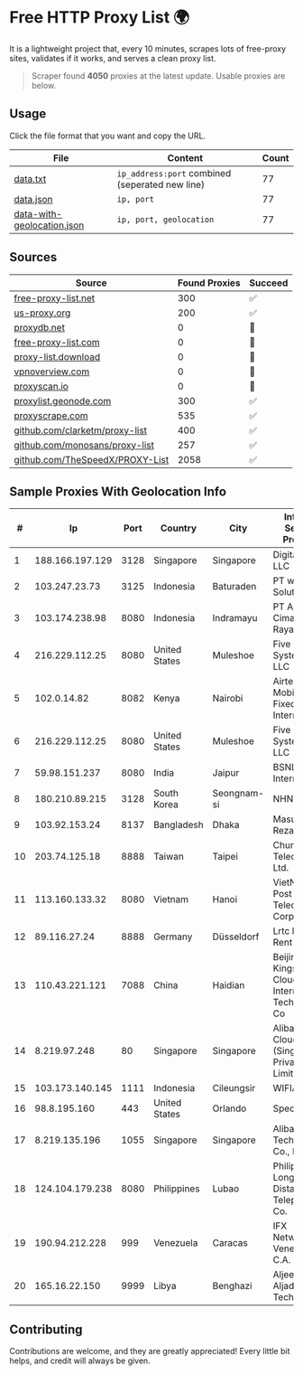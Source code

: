 
# Free HTTP Proxy List 🌍

It is a lightweight project that, every 10 minutes, scrapes lots of free-proxy sites, validates if it works, and serves a clean proxy list.


> Scraper found **4050** proxies at the latest update. Usable proxies are below.

## Usage

Click the file format that you want and copy the URL.


|File|Content|Count|
|----|-------|-----|
|[data.txt](https://raw.githubusercontent.com/themiralay/Proxy-List-World/master/data.txt)|`ip_address:port` combined (seperated new line)|77|
|[data.json](https://raw.githubusercontent.com/themiralay/Proxy-List-World/master/data.json)|`ip, port`|77|
|[data-with-geolocation.json](https://raw.githubusercontent.com/themiralay/Proxy-List-World/master/data-with-geolocation.json)|`ip, port, geolocation`|77|

## Sources

|Source|Found Proxies|Succeed|
|------|-------------|-------|
|[free-proxy-list.net](https://free-proxy-list.net)|300|✅|
|[us-proxy.org](https://www.us-proxy.org)|200|✅|
|[proxydb.net](http://proxydb.net)|0|🚫|
|[free-proxy-list.com](https://free-proxy-list.com/?page=&port=&type%5B%5D=http&type%5B%5D=https&up_time=0&search=Search)|0|🚫|
|[proxy-list.download](https://www.proxy-list.download/HTTP)|0|🚫|
|[vpnoverview.com](https://vpnoverview.com/privacy/anonymous-browsing/free-proxy-servers)|0|🚫|
|[proxyscan.io](https://www.proxyscan.io)|0|🚫|
|[proxylist.geonode.com](https://proxylist.geonode.com/api/proxy-list?limit=300&page=1&sort_by=lastChecked&sort_type=desc&protocols=http,https)|300|✅|
|[proxyscrape.com](https://api.proxyscrape.com/v2/?request=displayproxies&protocol=http&timeout=10000&country=all&ssl=all&anonymity=all)|535|✅|
|[github.com/clarketm/proxy-list](https://raw.githubusercontent.com/clarketm/proxy-list/master/proxy-list-raw.txt)|400|✅|
|[github.com/monosans/proxy-list](https://raw.githubusercontent.com/monosans/proxy-list/main/proxies/http.txt)|257|✅|
|[github.com/TheSpeedX/PROXY-List](https://raw.githubusercontent.com/TheSpeedX/PROXY-List/master/http.txt)|2058|✅|


## Sample Proxies With Geolocation Info

|#|Ip|Port|Country|City|Internet Service Provider|
|-|--|----|-------|----|-------------------------|
|1|188.166.197.129|3128|Singapore|Singapore|DigitalOcean, LLC|
|2|103.247.23.73|3125|Indonesia|Baturaden|PT wifian Solution|
|3|103.174.238.98|8080|Indonesia|Indramayu|PT Anugerah Cimanuk Raya|
|4|216.229.112.25|8080|United States|Muleshoe|Five Area Systems, LLC|
|5|102.0.14.82|8082|Kenya|Nairobi|Airtel KE Mobile & Fixed Internet|
|6|216.229.112.25|8080|United States|Muleshoe|Five Area Systems, LLC|
|7|59.98.151.237|8080|India|Jaipur|BSNL Internet|
|8|180.210.89.215|3128|South Korea|Seongnam-si|NHNCLOUD|
|9|103.92.153.24|8137|Bangladesh|Dhaka|Masud M Reza|
|10|203.74.125.18|8888|Taiwan|Taipei|Chunghwa Telecom Co., Ltd.|
|11|113.160.133.32|8080|Vietnam|Hanoi|VietNam Post and Telecom Corporation|
|12|89.116.27.24|8888|Germany|Düsseldorf|Lrtc Network Rent|
|13|110.43.221.121|7088|China|Haidian|Beijing Kingsoft Cloud Internet Technology Co|
|14|8.219.97.248|80|Singapore|Singapore|Alibaba Cloud (Singapore) Private Limited|
|15|103.173.140.145|1111|Indonesia|Cileungsir|WIFIAN ID|
|16|98.8.195.160|443|United States|Orlando|Spectrum|
|17|8.219.135.196|1055|Singapore|Singapore|Alibaba (US) Technology Co., Ltd.|
|18|124.104.179.238|8080|Philippines|Lubao|Philippine Long Distance Telephone Co.|
|19|190.94.212.228|999|Venezuela|Caracas|IFX Networks Venezuela C.A.|
|20|165.16.22.150|9999|Libya|Benghazi|Aljeel Aljadeed For Technology|



## Contributing

Contributions are welcome, and they are greatly appreciated! Every
little bit helps, and credit will always be given.

